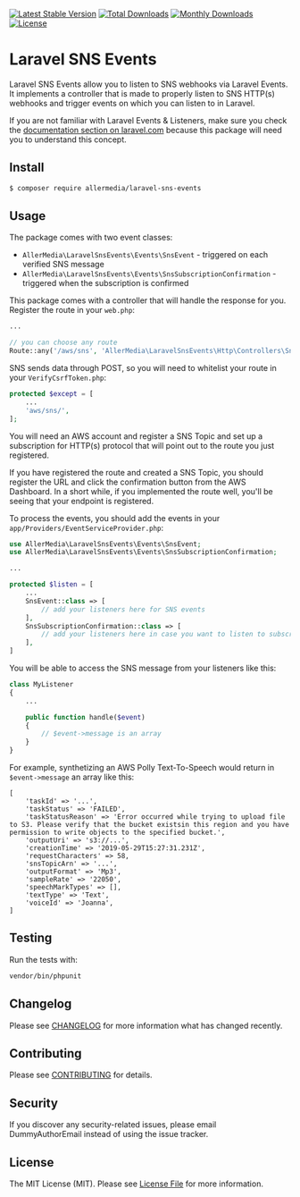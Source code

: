 [![Latest Stable Version](https://poser.pugx.org/allermedia/laravel-sns-events/v/stable)](https://packagist.org/packages/allerMedia/laravel-sns-events)
[![Total Downloads](https://poser.pugx.org/allermedia/laravel-sns-events/downloads)](https://packagist.org/packages/allerMedia/laravel-sns-events)
[![Monthly Downloads](https://poser.pugx.org/allermedia/laravel-sns-events/d/monthly)](https://packagist.org/packages/allerMedia/laravel-sns-events)
[![License](https://poser.pugx.org/allerMedia/allermedia-sns-events/license)](https://packagist.org/packages/allerMedia/laravel-sns-events)

# Laravel SNS Events
Laravel SNS Events allow you to listen to SNS webhooks via Laravel Events. It implements a controller that is made to properly listen to SNS HTTP(s) webhooks and trigger events on which you can listen to in Laravel.

If you are not familiar with Laravel Events & Listeners, make sure you check the [documentation section on laravel.com](https://laravel.com/docs/5.8/events) because this package will need you to understand this concept.

## Install
```bash
$ composer require allermedia/laravel-sns-events
```

## Usage
The package comes with two event classes:
* `AllerMedia\LaravelSnsEvents\Events\SnsEvent` - triggered on each verified SNS message
* `AllerMedia\LaravelSnsEvents\Events\SnsSubscriptionConfirmation` - triggered when the subscription is confirmed

This package comes with a controller that will handle the response for you. Register the route in your `web.php`:
```php
...

// you can choose any route
Route::any('/aws/sns', 'AllerMedia\LaravelSnsEvents\Http\Controllers\SnsController@handle');
```

SNS sends data through POST, so you will need to whitelist your route in your `VerifyCsrfToken.php`:
```php
protected $except = [
    ...
    'aws/sns/',
];
```

You will need an AWS account and register a SNS Topic and set up a subscription for HTTP(s) protocol that will point out to the route you just registered.

If you have registered the route and created a SNS Topic, you should register the URL and click the confirmation button from the AWS Dashboard. In a short while, if you implemented the route well, you'll be seeing that your endpoint is registered.

To process the events, you should add the events in your `app/Providers/EventServiceProvider.php`:
```php
use AllerMedia\LaravelSnsEvents\Events\SnsEvent;
use AllerMedia\LaravelSnsEvents\Events\SnsSubscriptionConfirmation;

...

protected $listen = [
    ...
    SnsEvent::class => [
        // add your listeners here for SNS events
    ],
    SnsSubscriptionConfirmation::class => [
        // add your listeners here in case you want to listen to subscription confirmation
    ],
]
```

You will be able to access the SNS message from your listeners like this:
```php
class MyListener
{
    ...

    public function handle($event)
    {
        // $event->message is an array
    }
}
```

For example, synthetizing an AWS Polly Text-To-Speech would return in `$event->message` an array like this:
```
[
    'taskId' => '...',
    'taskStatus' => 'FAILED',
    'taskStatusReason' => 'Error occurred while trying to upload file to S3. Please verify that the bucket existsin this region and you have permission to write objects to the specified bucket.',
    'outputUri' => 's3://...',
    'creationTime' => '2019-05-29T15:27:31.231Z',
    'requestCharacters' => 58,
    'snsTopicArn' => '...',
    'outputFormat' => 'Mp3',
    'sampleRate' => '22050',
    'speechMarkTypes' => [],
    'textType' => 'Text',
    'voiceId' => 'Joanna',
]
```

## Testing
Run the tests with:

``` bash
vendor/bin/phpunit
```

## Changelog
Please see [CHANGELOG](CHANGELOG.md) for more information what has changed recently.

## Contributing
Please see [CONTRIBUTING](CONTRIBUTING.md) for details.

## Security
If you discover any security-related issues, please email DummyAuthorEmail instead of using the issue tracker.

## License
The MIT License (MIT). Please see [License File](/LICENSE.md) for more information.
